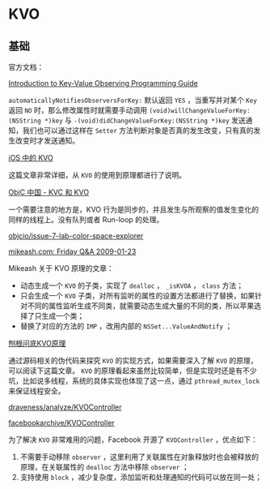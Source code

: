 # KVO 
## 基础

官方文档：

[Introduction to Key-Value Observing Programming Guide](https://developer.apple.com/library/archive/documentation/Cocoa/Conceptual/KeyValueObserving/KeyValueObserving.html#//apple_ref/doc/uid/10000177-BCICJDHA)

`automaticallyNotifiesObserversForKey:` 默认返回 `YES` ，当重写并对某个 `Key` 返回 `NO` 时，那么修改属性时就需要手动调用 `(void)willChangeValueForKey:(NSString *)key` 与 `-(void)didChangeValueForKey:(NSString *)key` 发送通知，我们也可以通过这样在 `Setter` 方法判断对象是否真的发生改变，只有真的发生改变时才发送通知。

[iOS 中的 KVO](https://kingcos.me/posts/2019/kvo_in_ios/)

这篇文章非常详细，从 `KVO` 的使用到原理都进行了说明。

[ObjC 中国 - KVC 和 KVO](https://objccn.io/issue-7-3/)

一个需要注意的地方是，KVO 行为是同步的，并且发生与所观察的值发生变化的同样的线程上。没有队列或者 Run-loop 的处理。

[objcio/issue-7-lab-color-space-explorer](https://github.com/objcio/issue-7-lab-color-space-explorer/blob/master/Lab%20Color%20Space%20Explorer/KeyValueObserver.m)

[mikeash.com: Friday Q&A 2009-01-23](https://www.mikeash.com/pyblog/friday-qa-2009-01-23.html)

Mikeash 关于 KVO 原理的文章：

- 动态生成一个 `KVO` 的子类，实现了 `dealloc` ， `_isKVOA` ， `class` 方法；
- 只会生成一个 `KVO` 子类，对所有监听的属性的设置方法都进行了替换，如果针对不同的属性监听生成不同类，就需要动态生成大量的不同的类，所以苹果选择了只生成一个类；
- 替换了对应的方法的 `IMP` ，改用内部的 `NSSet...ValueAndNotify` ；

[刨根问底KVO原理](https://juejin.im/post/5c22023df265da6124157a25)

通过源码相关的伪代码来探究 `KVO` 的实现方式，如果需要深入了解 `KVO` 的原理，可以阅读下这篇文章。 `KVO` 的原理看起来虽然比较简单，但是实现时还是有不少坑，比如说多线程，系统的具体实现也体现了这一点，通过 `pthread_mutex_lock` 来保证线程安全。

[draveness/analyze/KVOController](https://github.com/draveness/analyze/blob/master/contents/KVOController/KVOController.md)

[facebookarchive/KVOController](https://github.com/facebookarchive/KVOController)

为了解决 `KVO` 非常难用的问题，Facebook 开源了 `KVOController` ，优点如下：

1. 不需要手动移除 `observer` ，这里利用了关联属性在对象释放时也会被释放的原理，在关联属性的 `dealloc` 方法中移除 `observer` ；
2. 支持使用 `block` ，减少复杂度，添加监听和处理通知的代码可以放在同一处；